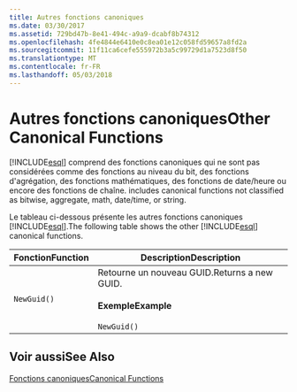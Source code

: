 ```yaml
---
title: Autres fonctions canoniques
ms.date: 03/30/2017
ms.assetid: 729bd47b-8e41-494c-a9a9-dcabf8b74312
ms.openlocfilehash: 4fe4844e6410e0c8ea01e12c058fd59657a8fd2a
ms.sourcegitcommit: 11f11ca6cefe555972b3a5c99729d1a7523d8f50
ms.translationtype: MT
ms.contentlocale: fr-FR
ms.lasthandoff: 05/03/2018
---
```

# <a name="other-canonical-functions"></a><span data-ttu-id="e16d4-102">Autres fonctions canoniques</span><span class="sxs-lookup"><span data-stu-id="e16d4-102">Other Canonical Functions</span></span>
[!INCLUDE[esql](../../../../../../includes/esql-md.md)]<span data-ttu-id="e16d4-103"> comprend des fonctions canoniques qui ne sont pas considérées comme des fonctions au niveau du bit, des fonctions d'agrégation, des fonctions mathématiques, des fonctions de date/heure ou encore des fonctions de chaîne.</span><span class="sxs-lookup"><span data-stu-id="e16d4-103"> includes canonical functions not classified as bitwise, aggregate, math, date/time, or string.</span></span>  
  
 <span data-ttu-id="e16d4-104">Le tableau ci-dessous présente les autres fonctions canoniques [!INCLUDE[esql](../../../../../../includes/esql-md.md)].</span><span class="sxs-lookup"><span data-stu-id="e16d4-104">The following table shows the other [!INCLUDE[esql](../../../../../../includes/esql-md.md)] canonical functions.</span></span>  
  
|<span data-ttu-id="e16d4-105">Fonction</span><span class="sxs-lookup"><span data-stu-id="e16d4-105">Function</span></span>|<span data-ttu-id="e16d4-106">Description</span><span class="sxs-lookup"><span data-stu-id="e16d4-106">Description</span></span>|  
|--------------|-----------------|  
|`NewGuid()`|<span data-ttu-id="e16d4-107">Retourne un nouveau GUID.</span><span class="sxs-lookup"><span data-stu-id="e16d4-107">Returns a new GUID.</span></span><br /><br /> <span data-ttu-id="e16d4-108">**Exemple**</span><span class="sxs-lookup"><span data-stu-id="e16d4-108">**Example**</span></span><br /><br /> `NewGuid()`|  
  
## <a name="see-also"></a><span data-ttu-id="e16d4-109">Voir aussi</span><span class="sxs-lookup"><span data-stu-id="e16d4-109">See Also</span></span>  
 [<span data-ttu-id="e16d4-110">Fonctions canoniques</span><span class="sxs-lookup"><span data-stu-id="e16d4-110">Canonical Functions</span></span>](../../../../../../docs/framework/data/adonet/ef/language-reference/canonical-functions.md)
